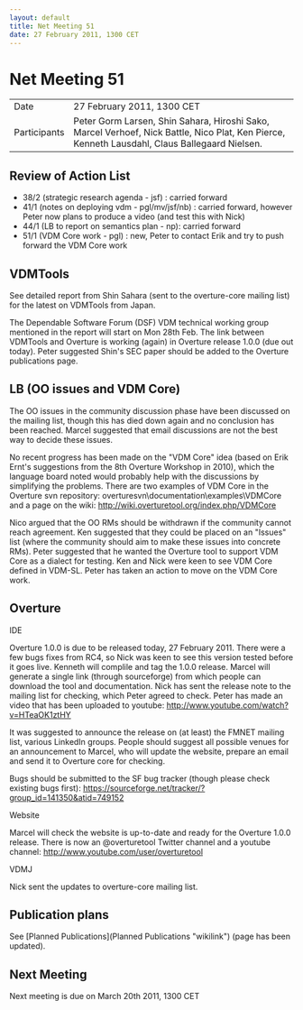 ```yaml
---
layout: default
title: Net Meeting 51
date: 27 February 2011, 1300 CET
---
```



# Net Meeting 51

|||
|---|---|
| Date | 27 February 2011, 1300 CET |
| Participants | Peter Gorm Larsen, Shin Sahara, Hiroshi Sako, Marcel Verhoef, Nick Battle, Nico Plat, Ken Pierce, Kenneth Lausdahl, Claus Ballegaard Nielsen. |

Review of Action List
---------------------

-   38/2 (strategic research agenda - jsf) : carried forward
-   41/1 (notes on deploying vdm - pgl/mv/jsf/nb) : carried forward,
    however Peter now plans to produce a video (and test this with Nick)
-   44/1 (LB to report on semantics plan - np): carried forward
-   51/1 (VDM Core work - pgl) : new, Peter to contact Erik and try to
    push forward the VDM Core work

VDMTools
--------

See detailed report from Shin Sahara (sent to the overture-core mailing
list) for the latest on VDMTools from Japan.

The Dependable Software Forum (DSF) VDM technical working group
mentioned in the report will start on Mon 28th Feb. The link between
VDMTools and Overture is working (again) in Overture release 1.0.0 (due
out today). Peter suggested Shin's SEC paper should be added to the
Overture publications page.

LB (OO issues and VDM Core)
---------------------------

The OO issues in the community discussion phase have been discussed on
the mailing list, though this has died down again and no conclusion has
been reached. Marcel suggested that email discussions are not the best
way to decide these issues.

No recent progress has been made on the "VDM Core" idea (based on Erik
Ernt's suggestions from the 8th Overture Workshop in 2010), which the
language board noted would probably help with the discussions by
simplifying the problems. There are two examples of VDM Core in the
Overture svn repository: overturesvn\\documentation\\examples\\VDMCore
and a page on the wiki: <http://wiki.overturetool.org/index.php/VDMCore>

Nico argued that the OO RMs should be withdrawn if the community cannot
reach agreement. Ken suggested that they could be placed on an "Issues"
list (where the community should aim to make these issues into concrete
RMs). Peter suggested that he wanted the Overture tool to support VDM
Core as a dialect for testing. Ken and Nick were keen to see VDM Core
defined in VDM-SL. Peter has taken an action to move on the VDM Core
work.

Overture
--------

IDE

Overture 1.0.0 is due to be released today, 27 February 2011. There were
a few bugs fixes from RC4, so Nick was keen to see this version tested
before it goes live. Kenneth will complile and tag the 1.0.0 release.
Marcel will generate a single link (through sourceforge) from which
people can download the tool and documentation. Nick has sent the
release note to the mailing list for checking, which Peter agreed to
check. Peter has made an video that has been uploaded to youtube:
<http://www.youtube.com/watch?v=HTeaOK1ztHY>

It was suggested to announce the release on (at least) the FMNET mailing
list, various LinkedIn groups. People should suggest all possible venues
for an announcement to Marcel, who will update the website, prepare an
email and send it to Overture core for checking.

Bugs should be submitted to the SF bug tracker (though please check
existing bugs first):
<https://sourceforge.net/tracker/?group_id=141350&atid=749152>

Website

Marcel will check the website is up-to-date and ready for the Overture
1.0.0 release. There is now an @overturetool Twitter channel and a
youtube channel: <http://www.youtube.com/user/overturetool>

VDMJ

Nick sent the updates to overture-core mailing list.

Publication plans
-----------------

See [Planned Publications](Planned Publications "wikilink") (page has
been updated).

Next Meeting
------------

Next meeting is due on March 20th 2011, 1300 CET
